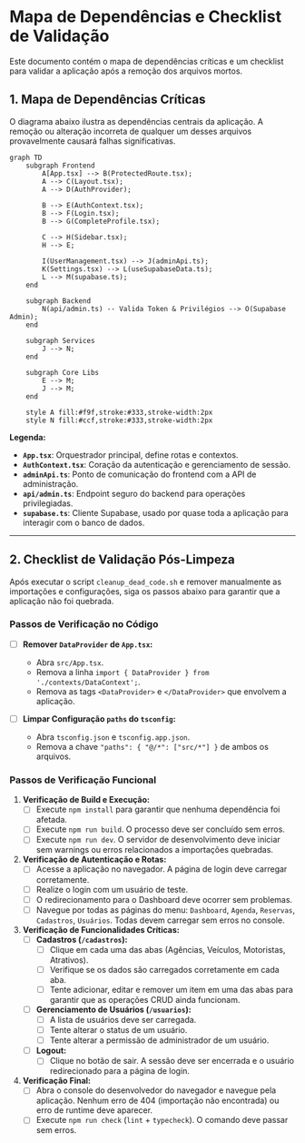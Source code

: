 # Mapa de Dependências e Checklist de Validação

Este documento contém o mapa de dependências críticas e um checklist para validar a aplicação após a remoção dos arquivos mortos.

## 1. Mapa de Dependências Críticas

O diagrama abaixo ilustra as dependências centrais da aplicação. A remoção ou alteração incorreta de qualquer um desses arquivos provavelmente causará falhas significativas.

```mermaid
graph TD
    subgraph Frontend
        A[App.tsx] --> B(ProtectedRoute.tsx);
        A --> C(Layout.tsx);
        A --> D(AuthProvider);

        B --> E(AuthContext.tsx);
        B --> F(Login.tsx);
        B --> G(CompleteProfile.tsx);

        C --> H(Sidebar.tsx);
        H --> E;

        I(UserManagement.tsx) --> J(adminApi.ts);
        K(Settings.tsx) --> L(useSupabaseData.ts);
        L --> M(supabase.ts);
    end

    subgraph Backend
        N(api/admin.ts) -- Valida Token & Privilégios --> O(Supabase Admin);
    end

    subgraph Services
        J --> N;
    end

    subgraph Core Libs
        E --> M;
        J --> M;
    end

    style A fill:#f9f,stroke:#333,stroke-width:2px
    style N fill:#ccf,stroke:#333,stroke-width:2px
```

**Legenda:**
- **`App.tsx`**: Orquestrador principal, define rotas e contextos.
- **`AuthContext.tsx`**: Coração da autenticação e gerenciamento de sessão.
- **`adminApi.ts`**: Ponto de comunicação do frontend com a API de administração.
- **`api/admin.ts`**: Endpoint seguro do backend para operações privilegiadas.
- **`supabase.ts`**: Cliente Supabase, usado por quase toda a aplicação para interagir com o banco de dados.

---

## 2. Checklist de Validação Pós-Limpeza

Após executar o script `cleanup_dead_code.sh` e remover manualmente as importações e configurações, siga os passos abaixo para garantir que a aplicação não foi quebrada.

### Passos de Verificação no Código

- [ ] **Remover `DataProvider` de `App.tsx`:**
    -   Abra `src/App.tsx`.
    -   Remova a linha `import { DataProvider } from './contexts/DataContext';`.
    -   Remova as tags `<DataProvider>` e `</DataProvider>` que envolvem a aplicação.

- [ ] **Limpar Configuração `paths` do `tsconfig`:**
    -   Abra `tsconfig.json` e `tsconfig.app.json`.
    -   Remova a chave `"paths": { "@/*": ["src/*"] }` de ambos os arquivos.

### Passos de Verificação Funcional

1.  **Verificação de Build e Execução:**
    -   [ ] Execute `npm install` para garantir que nenhuma dependência foi afetada.
    -   [ ] Execute `npm run build`. O processo deve ser concluído sem erros.
    -   [ ] Execute `npm run dev`. O servidor de desenvolvimento deve iniciar sem warnings ou erros relacionados a importações quebradas.

2.  **Verificação de Autenticação e Rotas:**
    -   [ ] Acesse a aplicação no navegador. A página de login deve carregar corretamente.
    -   [ ] Realize o login com um usuário de teste.
    -   [ ] O redirecionamento para o Dashboard deve ocorrer sem problemas.
    -   [ ] Navegue por todas as páginas do menu: `Dashboard`, `Agenda`, `Reservas`, `Cadastros`, `Usuários`. Todas devem carregar sem erros no console.

3.  **Verificação de Funcionalidades Críticas:**
    -   [ ] **Cadastros (`/cadastros`):**
        -   [ ] Clique em cada uma das abas (Agências, Veículos, Motoristas, Atrativos).
        -   [ ] Verifique se os dados são carregados corretamente em cada aba.
        -   [ ] Tente adicionar, editar e remover um item em uma das abas para garantir que as operações CRUD ainda funcionam.
    -   [ ] **Gerenciamento de Usuários (`/usuarios`):**
        -   [ ] A lista de usuários deve ser carregada.
        -   [ ] Tente alterar o status de um usuário.
        -   [ ] Tente alterar a permissão de administrador de um usuário.
    -   [ ] **Logout:**
        -   [ ] Clique no botão de sair. A sessão deve ser encerrada e o usuário redirecionado para a página de login.

4.  **Verificação Final:**
    -   [ ] Abra o console do desenvolvedor do navegador e navegue pela aplicação. Nenhum erro de 404 (importação não encontrada) ou erro de runtime deve aparecer.
    -   [ ] Execute `npm run check` (`lint` + `typecheck`). O comando deve passar sem erros.